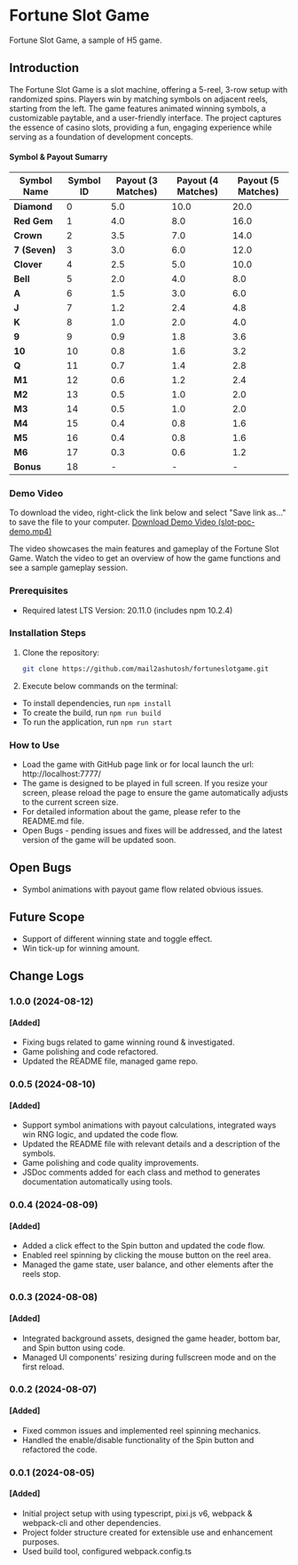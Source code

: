 # Fortune Slot Game
Fortune Slot Game, a sample of H5 game.

## Introduction
The Fortune Slot Game is a slot machine, offering a 5-reel, 3-row setup with randomized spins. Players win by matching symbols on adjacent reels, starting from the left. The game features animated winning symbols, a customizable paytable, and a user-friendly interface. The project captures the essence of casino slots, providing a fun, engaging experience while serving as a foundation of development concepts.
#### Symbol & Payout Sumarry

| Symbol Name   | Symbol ID | Payout (3 Matches) | Payout (4 Matches) | Payout (5 Matches) |
|---------------|-----------|--------------------|--------------------|--------------------|
| **Diamond**   | 0         | 5.0                | 10.0               | 20.0               |
| **Red Gem**   | 1         | 4.0                | 8.0                | 16.0               |
| **Crown**     | 2         | 3.5                | 7.0                | 14.0               |
| **7 (Seven)** | 3         | 3.0                | 6.0                | 12.0               |
| **Clover**    | 4         | 2.5                | 5.0                | 10.0               |
| **Bell**      | 5         | 2.0                | 4.0                | 8.0                |
| **A**         | 6         | 1.5                | 3.0                | 6.0                |
| **J**         | 7         | 1.2                | 2.4                | 4.8                |
| **K**         | 8         | 1.0                | 2.0                | 4.0                |
| **9**         | 9         | 0.9                | 1.8                | 3.6                |
| **10**        | 10        | 0.8                | 1.6                | 3.2                |
| **Q**         | 11        | 0.7                | 1.4                | 2.8                |
| **M1**        | 12        | 0.6                | 1.2                | 2.4                |
| **M2**        | 13        | 0.5                | 1.0                | 2.0                |
| **M3**        | 14        | 0.5                | 1.0                | 2.0                |
| **M4**        | 15        | 0.4                | 0.8                | 1.6                |
| **M5**        | 16        | 0.4                | 0.8                | 1.6                |
| **M6**        | 17        | 0.3                | 0.6                | 1.2                |
| **Bonus**     | 18        | -                  | -                  | -                  |

### Demo Video
To download the video, right-click the link below and select "Save link as..." to save the file to your computer.
[Download Demo Video (slot-poc-demo.mp4)](demo/slot-poc-demo.mp4)

The video showcases the main features and gameplay of the Fortune Slot Game. Watch the video to get an overview of how the game functions and see a sample gameplay session.

### Prerequisites
- Required latest LTS Version: 20.11.0 (includes npm 10.2.4)

### Installation Steps
1. Clone the repository:
   ```bash
   git clone https://github.com/mail2ashutosh/fortuneslotgame.git
   
2. Execute below commands on the terminal:
- To install dependencies, run ```npm install```
- To create the build, run ```npm run build```
- To run the application, run ```npm run start```

### How to Use
- Load the game with GitHub page link or for local launch the url: http://localhost:7777/
- The game is designed to be played in full screen. If you resize your screen, please reload the page to ensure the game automatically adjusts to the current screen size.
- For detailed information about the game, please refer to the README.md file.
- Open Bugs - pending issues and fixes will be addressed, and the latest version of the game will be updated soon.

## Open Bugs
- Symbol animations with payout game flow related obvious issues.

## Future Scope
- Support of different winning state and toggle effect.
- Win tick-up for winning amount.

## Change Logs

### 1.0.0 (2024-08-12)
#### [Added]
- Fixing bugs related to game winning round & investigated.
- Game polishing and code refactored.
- Updated the README file, managed game repo.

### 0.0.5 (2024-08-10)
#### [Added]
- Support symbol animations with payout calculations, integrated ways win RNG logic, and updated the code flow.
- Updated the README file with relevant details and a description of the symbols.
- Game polishing and code quality improvements.
- JSDoc comments added for each class and method to generates documentation automatically using tools.

### 0.0.4 (2024-08-09)
#### [Added]
- Added a click effect to the Spin button and updated the code flow.
- Enabled reel spinning by clicking the mouse button on the reel area.
- Managed the game state, user balance, and other elements after the reels stop.

### 0.0.3 (2024-08-08)
#### [Added]
- Integrated background assets, designed the game header, bottom bar, and Spin button using code.
- Managed UI components' resizing during fullscreen mode and on the first reload.

### 0.0.2 (2024-08-07)
#### [Added]
- Fixed common issues and implemented reel spinning mechanics.
- Handled the enable/disable functionality of the Spin button and refactored the code.

### 0.0.1 (2024-08-05)
#### [Added]
- Initial project setup with using typescript, pixi.js v6, webpack & webpack-cli and other dependencies.
- Project folder structure created for extensible use and enhancement purposes.
- Used build tool, configured webpack.config.ts
